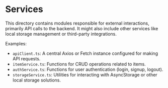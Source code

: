# Services

This directory contains modules responsible for external interactions, primarily API calls to the backend. It might also include other services like local storage management or third-party integrations.

Examples:
- `apiClient.ts`: A central Axios or Fetch instance configured for making API requests.
- `itemService.ts`: Functions for CRUD operations related to items.
- `authService.ts`: Functions for user authentication (login, signup, logout).
- `storageService.ts`: Utilities for interacting with AsyncStorage or other local storage solutions.
